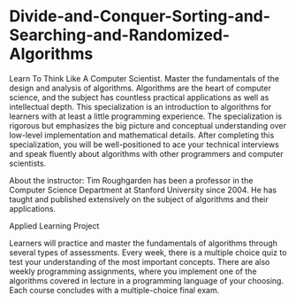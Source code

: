 # Divide-and-Conquer-Sorting-and-Searching-and-Randomized-Algorithms
Learn To Think Like A Computer Scientist. Master the fundamentals of the design and analysis of algorithms.
Algorithms are the heart of computer science, and the subject has countless practical applications as well as intellectual depth.  This specialization is an introduction to algorithms for learners with at least a little programming experience.  The specialization is rigorous but emphasizes the big picture and conceptual understanding over low-level implementation and mathematical details.  After completing this specialization, you will be well-positioned to ace your technical interviews and speak fluently about algorithms with other programmers and computer scientists.

About the instructor: Tim Roughgarden has been a professor in the Computer Science Department at Stanford University since 2004.  He has taught and published extensively on the subject of algorithms and their applications.

Applied Learning Project

Learners will practice and master the fundamentals of algorithms through several types of assessments.  Every week, there is a multiple choice quiz to test your understanding of the most important concepts.  There are also weekly programming assignments, where you implement one of the algorithms covered in lecture in a programming language of your choosing.  Each course concludes with a multiple-choice final exam.
